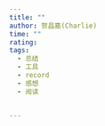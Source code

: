 ```yaml
---
title: ""
author: 贺昌嘉(Charlie)
time: ""
rating: 
tags:
  - 总结
  - 工具
  - record
  - 感想
  - 阅读


---
```

